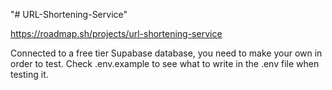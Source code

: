 "# URL-Shortening-Service" 

https://roadmap.sh/projects/url-shortening-service

Connected to a free tier Supabase database, you need to make your own in order to test.
Check .env.example to see what to write in the .env file when testing it.
